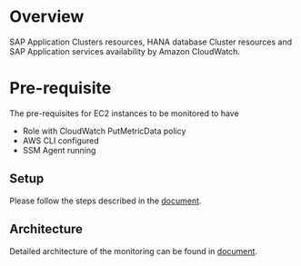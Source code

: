 # Overview

SAP Application Clusters resources, HANA database Cluster resources and SAP Application services availability by Amazon CloudWatch.


# Pre-requisite

The pre-requisites for EC2 instances  to be monitored to have

 - Role with CloudWatch PutMetricData policy
 - AWS CLI configured
 - SSM Agent running

## Setup

Please follow the steps described in the [document](https://aws.amazon.com/blogs/awsforsap/sap-application-cluster-sap-hana-cluster-and-sap-application-service-monitoring/).

## Architecture
Detailed architecture of the monitoring can be found in [document](https://aws.amazon.com/blogs/awsforsap/sap-application-cluster-sap-hana-cluster-and-sap-application-service-monitoring/).
